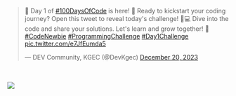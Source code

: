 <blockquote class="twitter-tweet"><p lang="en" dir="ltr">🚀 Day 1 of <a href="https://twitter.com/hashtag/100DaysOfCode?src=hash&amp;ref_src=twsrc%5Etfw">#100DaysOfCode</a> is here! 🌟 Ready to kickstart your coding journey? Open this tweet to reveal today&#39;s challenge! 🤔💻 Dive into the code and share your solutions. Let&#39;s learn and grow together! 🚀 <a href="https://twitter.com/hashtag/CodeNewbie?src=hash&amp;ref_src=twsrc%5Etfw">#CodeNewbie</a> <a href="https://twitter.com/hashtag/ProgrammingChallenge?src=hash&amp;ref_src=twsrc%5Etfw">#ProgrammingChallenge</a> <a href="https://twitter.com/hashtag/Day1Challenge?src=hash&amp;ref_src=twsrc%5Etfw">#Day1Challenge</a> <a href="https://t.co/e7JfEumda5">pic.twitter.com/e7JfEumda5</a></p>&mdash; DEV Community, KGEC (@DevKgec) <a href="https://twitter.com/DevKgec/status/1737365753257435330?ref_src=twsrc%5Etfw">December 20, 2023</a></blockquote>
<br><br>
<a href="https://twitter.com/DevKgec/status/1737365753257435330"><img src="https://pbs.twimg.com/media/GBxbuj-XYAAOinp?format=jpg&name=small" align="middle"> </a>
